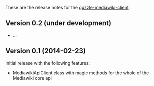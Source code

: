 These are the release notes for the [guzzle-mediawiki-client](README.md).

## Version 0.2 (under development)

* ...

## Version 0.1 (2014-02-23)

Initial release with the following features:

* MediawikiApiClient class with magic methods for the whole of the Mediawiki core api